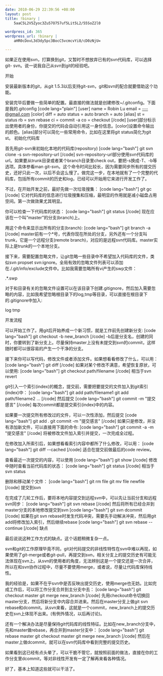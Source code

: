 ```yaml
--- 
date: 2010-06-29 22:39:56 +08:00
layout: post
title: !binary |
    5aaC5L2V5Zyoc3Zu57O757uf5Lit5L2/55SoZ2l0

wordpress_id: 365
wordpress_url: !binary |
    aHR0cDovL3d3dy5pc3BocC5vcmcvYi8/cD0zNjU=

---
```

如果正在使用svn，打算换到git，又暂时不想放弃已有的svn代码库，可以选择git- svn。说一说我自己从svn到git的经验吧。

开始

安装最新版本的git，从git 1.5.3以后支持git-svn，git和svn的配合就要借助这个功能。

安装完毕后要做一些简单的配置。最直接的做法就是创建修改~/.gitconfig。下面是我的.gitconfig
[code lang="plain"]
[user]
        name = Robin Lu
        email = ---@gmail.com
[color]
        diff = auto
        status = auto
        branch = auto
[alias]
  st = status
  rb = svn rebase
  ci = commit -a
  co = checkout
[/code]
[user]部分标示出使用者的身份，你提交的代码会自动引用这一身份信息。[color]设置命令输出的颜色。[alias]部分可以简化一些常用命令，比如在这里将git status简化为git st。
初始化代码库

首先用git-svn来初始化本地的代码库(repository)
[code lang="bash"]
git svn clone -s svn-repository-url
[/code]
svn-repository-url部分使用svn代码库的url。如果要从trunk目录或者某个branch目录里check out，要把-s换成-T、-b等选项。具体参看man git-svn。这个命令时间比较长，因为需要同步所有的提交历史，还好只此一次，以后不会这么慢了。做完这一步，在本地就有了一个完整的代码库，包括所有commit的历史和log，已经可以开始用它来进行开发工作了。

不过，在开始开发之前，最好先做一次垃圾搜集：
[code lang="bash"]
git gc
[/code]
它对代码库的信息进行垃圾搜集和压缩，最明显的作用就是减小磁盘占用空间。第一次做效果尤其明显。

你可以检查一下代码库的状态：
[code lang="bash"]
git status
[/code]
现在应该在一个叫”master”的分支(branch)上。

用这个命令来显示出所有的分支(branch):
[code lang="bash"]
git branch -a
[/code]
master前有一个*号，代表你现在所处的分支，另外还有一个分支叫trunk，它是一个远程分支(remote branch)，对应的是远程svn代码库。master实际上是trunk的一个本地分支。

接下来，需要配置忽略文件，让git忽略一些目录中不希望加入代码库的文件，类似svn propset svn:ignore。全局有效的忽略文件列表可以添加在./.git/info/exclude文件中。比如我需要忽略所有vi产生的swp文件：

.*.swp

对于和目录有关的忽略文件设置可以在该目录下创建.gitignore，然后加入需要忽略的内容，比如我希望忽略根目录下的log,tmp等目录，可以直接在根目录下的.gitignore中加入:

log
tmp

开发流程

可以开始工作了。用git后开始养成一个新习惯，就是工作前先创建新分支:
[code lang="bash"]
git checkout -b new_branch
[/code]
-b后是分支名，创建的同时，你要转到了新分支上。尽量保持master上没有未提交到svn的commit，这样随时都可以很容易的产生一个干净的分支。

接下来你可以写代码，修改文件或者添加文件。如果想看看修改了什么，可以用：
[code lang="bash"]
git diff
[/code]
如果对某个修改不满意，希望恢复原状，可以使用:
[code lang="bash"]
git checkout path/filename
[/code]
相当于svn revert

git引入一个索引(index)的概念，提交前，需要把要提交的文件加入到git索引(index)中：
[code lang="bash"]
git add path/filename1
git add path/filename2
...
[/code]
然后提交
[code lang="bash"]
git commit -m "提交感言"
[/code]
每次commit都是提交索引(index)中的内容。

如果要一次提交所有修改过的文件，可以一次性添加，然后提交
[code lang="bash"]
git add .
git commit -m "提交感言"
[/code]
如果只是修改，并没有添加新文件，可以直接用下面的命令:
[code lang="bash"]
git commit -a -m "提交感言"
[/code]
将被修改文件加入索引并提交，一次完成全过程。

在修改加入所索引后，如果想看看索引内容中都所了什么修改，可以用：
[code lang="bash"]
git diff --cached
[/code]
适合在提交前做最后的code review。

查看最近一次提交的内容，可以使用
[code lang="bash"]
git show
[/code]
修改中随时查看当前代码库的状态：
[code lang="bash"]
git status
[/code]
相当于svn status

删除和移动某个文件：
[code lang="bash"]
git rm file
git mv file newfile
[/code]
提交到svn

在完成了几轮工作后，要将本地内容提交到远程svn中，可以先让当前分支和远程svn同步：
[code lang="bash"]
git svn rebase
[/code]
然后将所有已经合并到master分支的本地修改提交到svn
[code lang="bash"]
git svn dcommit
[/code]
如果在git svn rebase时发生代码冲突，需要先手动解决冲突，然后用git add将修改加入索引，然后继续rebase
[code lang="bash"]
git svn rebase --continue
[/code]
缺点

最后说说这种工作方式的缺点。这个话题稍微复杂一点。

svn和git的工作原理毕竟不同，git对代码提交的非线性特性在svn中难以再现，如果使用了git-merge或者git-pull，再提交到svn，相关分支上的提交历史有可能无法体现在svn上。从svn的使用者的角度，无法辨别这是一个提交还是一次合并，所以在和svn协作过程中，尽量不要使用merge，或者说，尽量让代码库保持线性。

我的经验是，如果不在乎svn中是否反映出提交历史，使用merge也无妨。比如完成工作后，可以将工作分支合并到主分支中去：
[code lang="bash"]
git checkout master
git merge new_branch
[/code]
先用checkout命令切换回master分支，然后将新分支中内容合并进来。然后在master分支上做git svn rebase和dcommit。从svn来看，这就是一个commit，new_branch上的提交历史在svn上体现不出来。(有例外情况，以后再讨论)。

还有一个解决办法是尽量保持git代码库的线性特征。比如在new_branch分支中，先和master做rebase，再合并到master分支中：
[code lang="bash"]
git rebase master
git checkout master
git merge new_branch
[/code]
然后在master上做dcommit，就可以在svn代码库中看到完整的提交历史。

如果看到这已经有点头晕了，可以干脆不管它，就按照前面的做法，直接在你的工作分支里dcommit，等对非线性开发有一定了解再来看各种情况。

好了，基本上知道这些就可以干活了。
